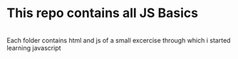<h1>This repo contains all JS Basics</h1> <br>
Each folder contains html and js of a small excercise through which i started learning javascript

